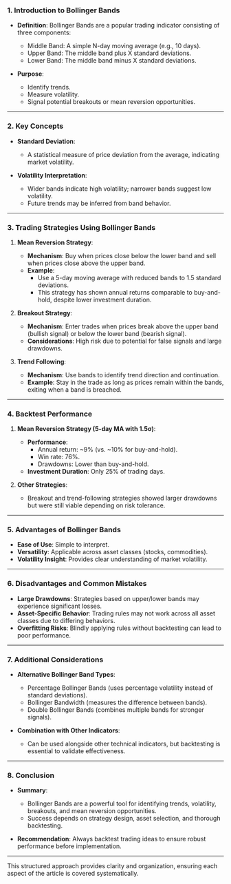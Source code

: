 ### 1. Introduction to Bollinger Bands
- **Definition**: Bollinger Bands are a popular trading indicator consisting of three components:
  - Middle Band: A simple N-day moving average (e.g., 10 days).
  - Upper Band: The middle band plus X standard deviations.
  - Lower Band: The middle band minus X standard deviations.
  
- **Purpose**:
  - Identify trends.
  - Measure volatility.
  - Signal potential breakouts or mean reversion opportunities.

---

### 2. Key Concepts
- **Standard Deviation**: 
  - A statistical measure of price deviation from the average, indicating market volatility.
  
- **Volatility Interpretation**:
  - Wider bands indicate high volatility; narrower bands suggest low volatility.
  - Future trends may be inferred from band behavior.

---

### 3. Trading Strategies Using Bollinger Bands
1. **Mean Reversion Strategy**:
   - **Mechanism**: Buy when prices close below the lower band and sell when prices close above the upper band.
   - **Example**: 
     - Use a 5-day moving average with reduced bands to 1.5 standard deviations.
     - This strategy has shown annual returns comparable to buy-and-hold, despite lower investment duration.

2. **Breakout Strategy**:
   - **Mechanism**: Enter trades when prices break above the upper band (bullish signal) or below the lower band (bearish signal).
   - **Considerations**: High risk due to potential for false signals and large drawdowns.

3. **Trend Following**:
   - **Mechanism**: Use bands to identify trend direction and continuation.
   - **Example**: Stay in the trade as long as prices remain within the bands, exiting when a band is breached.

---

### 4. Backtest Performance
1. **Mean Reversion Strategy (5-day MA with 1.5σ)**:
   - **Performance**:
     - Annual return: ~9% (vs. ~10% for buy-and-hold).
     - Win rate: 76%.
     - Drawdowns: Lower than buy-and-hold.
   - **Investment Duration**: Only 25% of trading days.

2. **Other Strategies**:
   - Breakout and trend-following strategies showed larger drawdowns but were still viable depending on risk tolerance.

---

### 5. Advantages of Bollinger Bands
- **Ease of Use**: Simple to interpret.
- **Versatility**: Applicable across asset classes (stocks, commodities).
- **Volatility Insight**: Provides clear understanding of market volatility.

---

### 6. Disadvantages and Common Mistakes
- **Large Drawdowns**: Strategies based on upper/lower bands may experience significant losses.
- **Asset-Specific Behavior**: Trading rules may not work across all asset classes due to differing behaviors.
- **Overfitting Risks**: Blindly applying rules without backtesting can lead to poor performance.

---

### 7. Additional Considerations
- **Alternative Bollinger Band Types**:
  - Percentage Bollinger Bands (uses percentage volatility instead of standard deviations).
  - Bollinger Bandwidth (measures the difference between bands).
  - Double Bollinger Bands (combines multiple bands for stronger signals).

- **Combination with Other Indicators**: 
  - Can be used alongside other technical indicators, but backtesting is essential to validate effectiveness.

---

### 8. Conclusion
- **Summary**:
  - Bollinger Bands are a powerful tool for identifying trends, volatility, breakouts, and mean reversion opportunities.
  - Success depends on strategy design, asset selection, and thorough backtesting.
  
- **Recommendation**: Always backtest trading ideas to ensure robust performance before implementation.

--- 

This structured approach provides clarity and organization, ensuring each aspect of the article is covered systematically.
